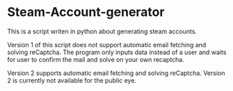 # Steam-Account-generator
This is a script writen in python about generating steam accounts.

Version 1 of this script does not support automatic email fetching and solving reCaptcha. The program only inputs data instead of a user and waits for user to confirm the mail and solve on your own recaptcha.

Version 2 supports automatic email fetching and solving reCaptcha. Version 2 is currently not available for the public eye.
